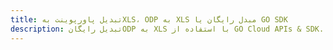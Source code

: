 ---title: تبدیل پاورپوینت بهXLS، ODP به XLS مبدل رایگان یا GO SDKdescription: تبدیل رایگانODP به XLS با استفاده از GO Cloud APIs & SDK. همچنین اسناد Microsoft PowerPoint را در Cloud ایجاد، ویرایش و رندر کنید.---